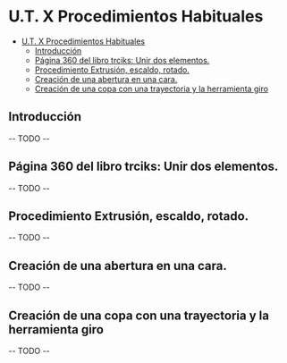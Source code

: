 ﻿# U.T. X Procedimientos Habituales
- [U.T. X Procedimientos Habituales](#ut-x-procedimientos-habituales)
  - [Introducción](#introducción)
  - [Página 360 del libro trciks: Unir dos elementos.](#página-360-del-libro-trciks-unir-dos-elementos)
  - [Procedimiento Extrusión, escaldo, rotado.](#procedimiento-extrusión-escaldo-rotado)
  - [Creación de una abertura en una cara.](#creación-de-una-abertura-en-una-cara)
  - [Creación de una copa con una trayectoria y la herramienta giro](#creación-de-una-copa-con-una-trayectoria-y-la-herramienta-giro)


## Introducción
-- TODO --
## Página 360 del libro trciks: Unir dos elementos.
-- TODO --
## Procedimiento Extrusión, escaldo, rotado.
-- TODO --
## Creación de una abertura en una cara.
-- TODO --
## Creación de una copa con una trayectoria y la herramienta giro
-- TODO --
